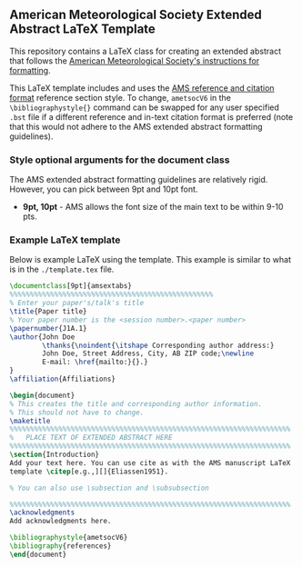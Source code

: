 ## American Meteorological Society Extended Abstract LaTeX Template

This repository contains a LaTeX class for creating an extended
abstract that follows the [American Meteorological Society's instructions
for formatting](https://www.ametsoc.org/ams/index.cfm/meetings-events/abstract-author-and-presenter-information/abstract-author-instructions/extended-abstract-instructions/).

This LaTeX template includes and uses the [AMS reference and citation format](https://www.ametsoc.org/ams/index.cfm/publications/authors/journal-and-bams-authors/formatting-and-manuscript-components/references/)
reference section style. To change, `ametsocV6` in the
`\bibliographystyle{}` command can be swapped for any user specified
`.bst` file if a different reference and in-text citation format is
preferred (note that this would not adhere to the AMS extended
abstract formatting guidelines).

### Style optional arguments for the document class
The AMS extended abstract formatting guidelines are relatively
rigid. However, you can pick between 9pt and 10pt font.

* **9pt, 10pt** - AMS allows the font size of the main text to be within 9-10 pts.

### Example LaTeX template
Below is example LaTeX using the template. This example is similar
to what is in the `./template.tex` file.
```latex
\documentclass[9pt]{amsextabs}
%%%%%%%%%%%%%%%%%%%%%%%%%%%%%%%%%%%%%%%%%%%%%%%%%%
% Enter your paper's/talk's title
\title{Paper title}
% Your paper number is the <session number>.<paper number>
\papernumber{J1A.1}
\author{John Doe
        \thanks{\noindent{\itshape Corresponding author address:}
        John Doe, Street Address, City, AB ZIP code;\newline
        E-mail: \href{mailto:}{}.}
}
\affiliation{Affiliations}

\begin{document}
% This creates the title and corresponding author information.
% This should not have to change.
\maketitle
%%%%%%%%%%%%%%%%%%%%%%%%%%%%%%%%%%%%%%%%%%%%%%%%%%%%%%%%%%%%%%%%%%%%%
%   PLACE TEXT OF EXTENDED ABSTRACT HERE
%%%%%%%%%%%%%%%%%%%%%%%%%%%%%%%%%%%%%%%%%%%%%%%%%%%%%%%%%%%%%%%%%%%%%
\section{Introduction}
Add your text here. You can use cite as with the AMS manuscript LaTeX
template \citep[e.g.,][]{Eliassen1951}.

% You can also use \subsection and \subsubsection

%%%%%%%%%%%%%%%%%%%%%%%%%%%%%%%%%%%%%%%%%%%%%%%%%%%%%%%%%%%%%%%%%%%%%
\acknowledgments
Add acknowledgments here.

\bibliographystyle{ametsocV6}
\bibliography{references}
\end{document}
```
